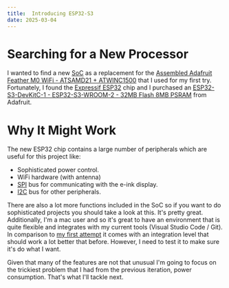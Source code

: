 ```yaml
---
title:  Introducing ESP32-S3
date: 2025-03-04
---
```


Searching for a New Processor
=============================
I wanted to find a new [SoC][1] as a replacement for the [Assembled Adafruit Feather M0 WiFi - ATSAMD21 + ATWINC1500][2] that I used for my first try. Fortunately, I found the [Expressif ESP32][3] chip and I purchased an [ESP32­-S3­-DevKitC-1 - ESP32-S3-WROOM-2 - 32MB Flash 8MB PSRAM][4] from Adafruit.

Why It Might Work
=================
The new ESP32 chip contains a large number of peripherals which are useful for this project like:

* Sophisticated power control.
* WiFi hardware (with antenna)
* [SPI][5] bus for communicating with the e-ink display.
* [I2C][6] bus for other peripherals.

There are also a lot more functions included in the SoC so if you want to do sophisticated projects you should take a look at this. It's pretty great. Additionally, I'm a mac user and so it's great to have an environment that is quite flexible and integrates with my current tools (Visual Studio Code / Git). In comparison to [my first attempt][7] it comes with an integration level that should work a lot better that before. However, I need to test it to make sure it's do what I want.

Given that many of the features are not that unusual I'm going to focus on the trickiest problem that I had from the previous iteration, power consumption. That's what I'll tackle next.

[1]: https://en.wikipedia.org/wiki/System_on_a_chip
[2]: https://www.adafruit.com/product/2598
[3]: https://www.espressif.com/en/products/socs/esp32
[4]: https://www.adafruit.com/product/5364
[5]: https://en.wikipedia.org/wiki/Serial_Peripheral_Interface
[6]: https://en.wikipedia.org/wiki/I²C
[7]: {filename}2025-02-27-first-attempt.md
